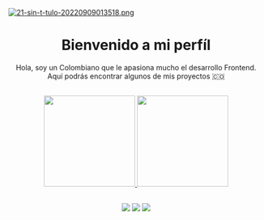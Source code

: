 [![21-sin-t-tulo-20220909013518.png](https://i.postimg.cc/W4F23HMZ/21-sin-t-tulo-20220909013518.png)](https://postimg.cc/QBDLYSYN)

<h1 align="center">Bienvenido a mi perfíl</h1>
<p align="center">Hola, soy un Colombiano que le apasiona mucho el desarrollo Frontend. Aquí podrás encontrar algunos de mis proyectos 🇨🇴</p>


##


<div align="center">
  <a href="https://github.com/XGilmar">
  <img height="180em" src="https://github-readme-stats.vercel.app/api?username=XGilmar&show_icons=true&theme=tokyonight&include_all_commits=true&count_private=true"/>
  <img height="180em" src="https://github-readme-stats.vercel.app/api/top-langs/?username=XGilmar&layout=compact&langs_count=7&theme=tokyonight"/>

</div>  

  ##

<div align="center"> 
  <a href="https://www.tiktok.com/@bzz_program?_t=8VaEudWRNYb&_r=1" target="_blank"><img src="https://img.shields.io/badge/TikTok-000000?style=for-the-badge&logo=tiktok&logoColor=white" target="_blank"></a> 
  <a href="mailto:gilmar01eduardo@gmail.com"><img src="https://img.shields.io/badge/-Gmail-%23333?style=for-the-badge&logo=gmail&logoColor=white" target="_blank"></a>
  <a href="https://www.linkedin.com/in/gilmarescudero" target="_blank"><img src="https://img.shields.io/badge/-LinkedIn-%230077B5?style=for-the-badge&logo=linkedin&logoColor=white" target="_blank"></a> 
</div>
